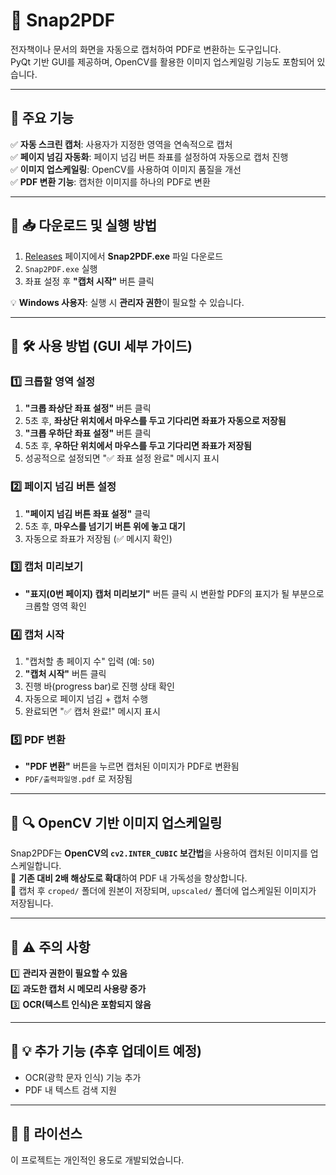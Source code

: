 # 📸 Snap2PDF
전자책이나 문서의 화면을 자동으로 캡처하여 PDF로 변환하는 도구입니다.  
PyQt 기반 GUI를 제공하며, OpenCV를 활용한 이미지 업스케일링 기능도 포함되어 있습니다.

---

## 🔹 주요 기능
✅ **자동 스크린 캡처**: 사용자가 지정한 영역을 연속적으로 캡처  
✅ **페이지 넘김 자동화**: 페이지 넘김 버튼 좌표를 설정하여 자동으로 캡처 진행  
✅ **이미지 업스케일링**: OpenCV를 사용하여 이미지 품질을 개선  
✅ **PDF 변환 기능**: 캡처한 이미지를 하나의 PDF로 변환  

---

## 🔹 📥 다운로드 및 실행 방법
1. [Releases](https://github.com/Chris99ChangHo/Snap2PDF/releases) 페이지에서 **Snap2PDF.exe** 파일 다운로드  
2. `Snap2PDF.exe` 실행  
3. 좌표 설정 후 **"캡처 시작"** 버튼 클릭  

💡 **Windows 사용자**: 실행 시 **관리자 권한**이 필요할 수 있습니다.

---

## 🔹 🛠️ 사용 방법 (GUI 세부 가이드)

### **1️⃣ 크롭할 영역 설정**
1. **"크롭 좌상단 좌표 설정"** 버튼 클릭  
2. 5초 후, **좌상단 위치에서 마우스를 두고 기다리면 좌표가 자동으로 저장됨**  
3. **"크롭 우하단 좌표 설정"** 버튼 클릭  
4. 5초 후, **우하단 위치에서 마우스를 두고 기다리면 좌표가 저장됨**  
5. 성공적으로 설정되면 "✅ 좌표 설정 완료" 메시지 표시

### **2️⃣ 페이지 넘김 버튼 설정**
1. **"페이지 넘김 버튼 좌표 설정"** 클릭  
2. 5초 후, **마우스를 넘기기 버튼 위에 놓고 대기**  
3. 자동으로 좌표가 저장됨 (✅ 메시지 확인)

### **3️⃣ 캡처 미리보기**
- **"표지(0번 페이지) 캡처 미리보기"** 버튼 클릭 시 변환할 PDF의 표지가 될 부분으로 크롭할 영역 확인

### **4️⃣ 캡처 시작**
1. "캡처할 총 페이지 수" 입력 (예: `50`)  
2. **"캡처 시작"** 버튼 클릭  
3. 진행 바(progress bar)로 진행 상태 확인  
4. 자동으로 페이지 넘김 + 캡처 수행  
5. 완료되면 "✅ 캡처 완료!" 메시지 표시  

### **5️⃣ PDF 변환**
- **"PDF 변환"** 버튼을 누르면 캡처된 이미지가 PDF로 변환됨  
- `PDF/출력파일명.pdf` 로 저장됨  

---

## 🔹 🔍 OpenCV 기반 이미지 업스케일링
Snap2PDF는 **OpenCV의 `cv2.INTER_CUBIC` 보간법**을 사용하여 캡처된 이미지를 업스케일합니다.  
🔹 **기존 대비 2배 해상도로 확대**하여 PDF 내 가독성을 향상합니다.  
🔹 캡처 후 `croped/` 폴더에 원본이 저장되며, `upscaled/` 폴더에 업스케일된 이미지가 저장됩니다.  

---

## 🔹 ⚠️ 주의 사항
1️⃣ **관리자 권한이 필요할 수 있음**  
2️⃣ **과도한 캡처 시 메모리 사용량 증가**  
3️⃣ **OCR(텍스트 인식)은 포함되지 않음**  

---

## 🔹 💡 추가 기능 (추후 업데이트 예정)
- OCR(광학 문자 인식) 기능 추가  
- PDF 내 텍스트 검색 지원  

---

## 🔹 📜 라이선스
이 프로젝트는 개인적인 용도로 개발되었습니다.  

